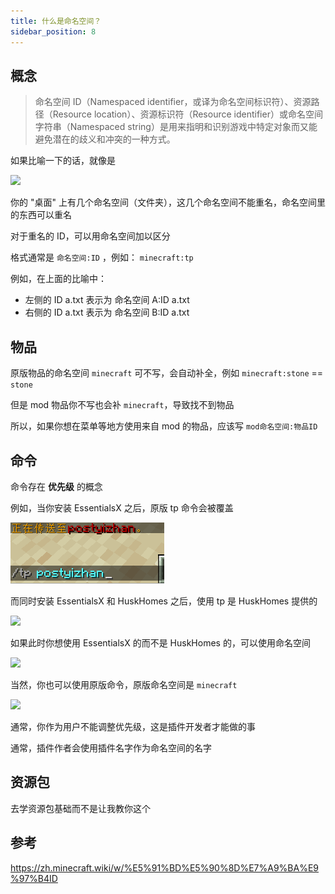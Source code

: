 ```yaml
---
title: 什么是命名空间？
sidebar_position: 8
---
```


## 概念

> 命名空间 ID（Namespaced identifier，或译为命名空间标识符）、资源路径（Resource location）、资源标识符（Resource identifier）或命名空间字符串（Namespaced string）是用来指明和识别游戏中特定对象而又能避免潜在的歧义和冲突的一种方式。

如果比喻一下的话，就像是

![](_images/妙妙比喻.png)

你的 "桌面" 上有几个命名空间（文件夹），这几个命名空间不能重名，命名空间里的东西可以重名

对于重名的 ID，可以用命名空间加以区分

格式通常是 `命名空间:ID` ，例如： `minecraft:tp`

例如，在上面的比喻中：

- 左侧的 ID a.txt 表示为 命名空间 A:ID a.txt
- 右侧的 ID a.txt 表示为 命名空间 B:ID a.txt

## 物品

原版物品的命名空间 `minecraft` 可不写，会自动补全，例如 `minecraft:stone` == `stone`

但是 mod 物品你不写也会补 `minecraft`，导致找不到物品

所以，如果你想在菜单等地方使用来自 mod 的物品，应该写 `mod命名空间:物品ID`

## 命令

命令存在 **优先级** 的概念

例如，当你安装 EssentialsX 之后，原版 tp 命令会被覆盖

![](_images/command-1.png)

而同时安装 EssentialsX 和 HuskHomes 之后，使用 tp 是 HuskHomes 提供的

![](_images/command-2.png)

如果此时你想使用 EssentialsX 的而不是 HuskHomes 的，可以使用命名空间

![](_images/command-3.png)

当然，你也可以使用原版命令，原版命名空间是 `minecraft`

![](_images/command-4.png)

通常，你作为用户不能调整优先级，这是插件开发者才能做的事

通常，插件作者会使用插件名字作为命名空间的名字

## 资源包

去学资源包基础而不是让我教你这个

## 参考

https://zh.minecraft.wiki/w/%E5%91%BD%E5%90%8D%E7%A9%BA%E9%97%B4ID
